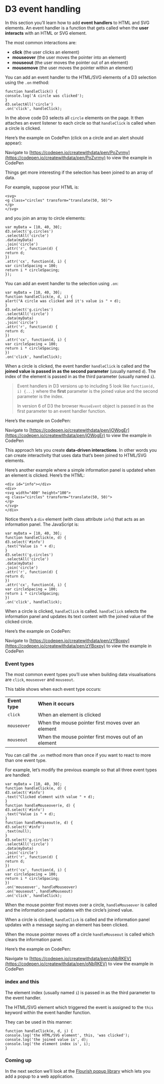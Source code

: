 # D3 event handling

In this section you’ll learn how to add **event handlers** to HTML and SVG elements. An event handler is a function that gets called when the **user interacts** with an HTML or SVG element.

The most common interactions are:

* **click** (the user clicks an element)
* **mouseover** (the user moves the pointer into an element)
* **mouseout** (the user moves the pointer out of an element)
* **mousemove** (the user moves the pointer within an element)

You can add an event handler to the HTML/SVG elements of a D3 selection using the `.on` method:

```
function handleClick() {
console.log('A circle was clicked');
}
d3.selectAll('circle')
.on('click', handleClick);
```

In the above code D3 selects all `circle` elements on the page. It then attaches an event listener to each circle so that `handleClick` is called when a circle is clicked.

Here’s the example on CodePen (click on a circle and an alert should appear):

Navigate to [https://codepen.io/createwithdata/pen/PoZvrmy](https://codepen.io/createwithdata/pen/PoZvrmy) to view the example in CodePen

Things get more interesting if the selection has been joined to an array of data.

For example, suppose your HTML is:

```
<svg>
<g class="circles" transform="translate(50, 50)">
</g>
</svg>
```

and you join an array to circle elements:

```
var myData = [10, 40, 30];
d3.select('g.circles')
.selectAll('circle')
.data(myData)
.join('circle')
.attr('r', function(d) {
return d;
})
.attr('cx', function(d, i) {
var circleSpacing = 100;
return i * circleSpacing;
});
```

You can add an event handler to the selection using `.on`:

```
var myData = [10, 40, 30];
function handleClick(e, d, i) {
alert("A circle was clicked and it's value is " + d);
}
d3.select('g.circles')
.selectAll('circle')
.data(myData)
.join('circle')
.attr('r', function(d) {
return d;
})
.attr('cx', function(d, i) {
var circleSpacing = 100;
return i * circleSpacing;
})
.on('click', handleClick);
```

When a circle is clicked, the event handler `handleClick` is called and the **joined value is passed in as the second parameter** (usually named `d`). The index of the element is passed in as the third parameter (usually named `i`).

> Event handlers in D3 versions up to including 5 look like `function(d, i) {...}` where the **first** parameter is the joined value and the second parameter is the index.
> 
> In version 6 of D3 the browser `MouseEvent` object is passed in as the first parameter to an event handler function.

Here’s the example on CodePen:

Navigate to [https://codepen.io/createwithdata/pen/jOWogEr](https://codepen.io/createwithdata/pen/jOWogEr) to view the example in CodePen

This approach lets you create **data-driven interactions**. In other words you can create interactivity that uses data that’s been joined to HTML/SVG elements.

Here’s another example where a simple information panel is updated when an element is clicked. Here’s the HTML:

```
<div id="info"></div>
<div>
<svg width="400" height="100">
<g class="circles" transform="translate(50, 50)">
</g>
</svg>
</div>
```

Notice there’s a `div` element (with class attribute `info`) that acts as an information panel. The JavaScript is:

```
var myData = [10, 40, 30];
function handleClick(e, d) {
d3.select('#info')
.text("Value is " + d);
}
d3.select('g.circles')
.selectAll('circle')
.data(myData)
.join('circle')
.attr('r', function(d) {
return d;
})
.attr('cx', function(d, i) {
var circleSpacing = 100;
return i * circleSpacing;
})
.on('click', handleClick);
```

When a circle is clicked, `handleClick` is called. `handleClick` selects the information panel and updates its text content with the joined value of the clicked circle.

Here’s the example on CodePen:

Navigate to [https://codepen.io/createwithdata/pen/zYBoxpy](https://codepen.io/createwithdata/pen/zYBoxpy) to view the example in CodePen

### Event types

The most common event types you’ll use when building data visualisations are `click`, `mouseover` and `mouseout`.

This table shows when each event type occurs:

<table class=""><tbody><tr><td><strong>Event type</strong></td><td><strong>When it occurs</strong></td></tr><tr><td><code>click</code></td><td>When an element is clicked</td></tr><tr><td><code>mouseover</code></td><td>When the mouse pointer first moves over an element</td></tr><tr><td><code>mouseout</code></td><td>When the mouse pointer first moves out of an element</td></tr></tbody></table>

You can call the `.on` method more than once if you want to react to more than one event type.

For example, let’s modify the previous example so that all three event types are handled:

```
var myData = [10, 40, 30];
function handleClick(e, d) {
d3.select('#info')
.text("Clicked element with value " + d);
}
function handleMouseover(e, d) {
d3.select('#info')
.text("Value is " + d);
}
function handleMouseout(e, d) {
d3.select('#info')
.text(null);
}
d3.select('g.circles')
.selectAll('circle')
.data(myData)
.join('circle')
.attr('r', function(d) {
return d;
})
.attr('cx', function(d, i) {
var circleSpacing = 100;
return i * circleSpacing;
})
.on('mouseover', handleMouseover)
.on('mouseout', handleMouseout)
.on('click', handleClick);
```

When the mouse pointer first moves over a circle, `handleMouseover` is called and the information panel updates with the circle’s joined value.

When a circle is clicked, `handleClick` is called and the information panel updates with a message saying an element has been clicked.

When the mouse pointer moves off a circle `handleMouseout` is called which clears the information panel.

Here’s the example on CodePen:

Navigate to [https://codepen.io/createwithdata/pen/oNbRKEV](https://codepen.io/createwithdata/pen/oNbRKEV) to view the example in CodePen

### index and this

The element index (usually named `i`) is passed in as the third parameter to the event handler.

The HTML/SVG element which triggered the event is assigned to the `this` keyword within the event handler function.

They can be used in this manner:

```
function handleClick(e, d, i) {
console.log('the HTML/SVG element', this, 'was clicked');
console.log('the joined value is', d);
console.log('the element index is', i);
}
```

### Coming up

In the next section we’ll look at the [Flourish popup library](https://github.com/kiln/flourish-popup) which lets you add a popup to a web application.